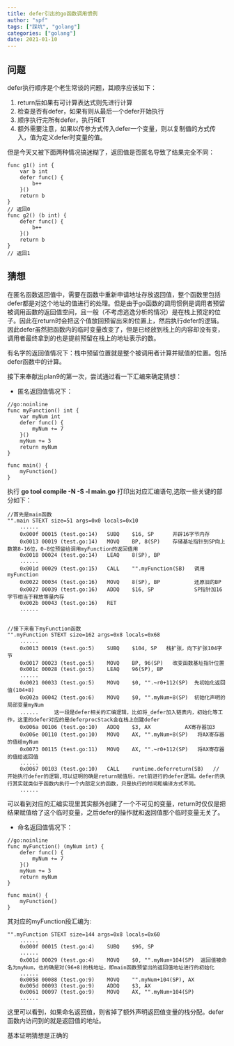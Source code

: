 ```yaml
---
title: defer引出的go函数调用惯例
author: "spf"
tags: ["踩坑", "golang"]
categories: ["golang"]
date: 2021-01-10
---
```


## 问题 
defer执行顺序是个老生常谈的问题，其顺序应该如下：    
1. return后如果有可计算表达式则先进行计算
2. 检查是否有defer，如果有则从最后一个defer开始执行
3. 顺序执行完所有defer，执行RET
4. 额外需要注意，如果以传参方式传入defer一个变量，则以复制值的方式传入，值为定义defer时变量的值。    

但是今天又被下面两种情况搞迷糊了，返回值是否匿名导致了结果完全不同：
```golang
func g1() int {
	var b int
	defer func() {
		b++
	}()
	return b
}
// 返回0
func g2() (b int) {
	defer func() {
		b++
	}()
	return b
}
// 返回1
```

## 猜想
在匿名函数返回值中，需要在函数中重新申请地址存放返回值，整个函数里包括defer都是对这个地址的值进行的处理。但是由于go函数的调用惯例是调用者预留被调用函数的返回值空间，且一般（不考虑逃逸分析的情况）是在栈上预定的位子。因此在return时会把这个值放回预留出来的位置上，然后执行defer的逻辑。因此defer虽然把函数内的临时变量改变了，但是已经放到栈上的内容却没有变，调用者最终拿到的也是提前预留在栈上的地址表示的数。   

有名字的返回值情况下：栈中预留位置就是整个被调用者计算并赋值的位置。包括defer函数中的计算。

接下来奉献出plan9的第一次，尝试通过看一下汇编来确定猜想：
+ 匿名返回值情况下：
```golang
//go:noinline
func myFunction() int {
	var myNum int
	defer func() {
		myNum += 7
	}()
	myNum += 3
	return myNum
}

func main() {
	myFunction()
}
```
执行 **go tool compile -N -S -l main.go** 打印出对应汇编语句,选取一些关键的部分如下：
```
//首先是main函数
"".main STEXT size=51 args=0x0 locals=0x10
	......
	0x000f 00015 (test.go:14)	SUBQ	$16, SP      开辟16字节内存
	0x0013 00019 (test.go:14)	MOVQ	BP, 8(SP)    存储基址指针到SP向上数第8-16位，0-8位预留给调用myFunction的返回值用
	0x0018 00024 (test.go:14)	LEAQ	8(SP), BP    
	......
	0x001d 00029 (test.go:15)	CALL	"".myFunction(SB)   调用myFunction
	0x0022 00034 (test.go:16)	MOVQ	8(SP), BP           还原旧的BP
	0x0027 00039 (test.go:16)	ADDQ	$16, SP             SP指针加16字节相当于释放等量内存
	0x002b 00043 (test.go:16)	RET
	......


//接下来看下myFunction函数
"".myFunction STEXT size=162 args=0x8 locals=0x68
	......
	0x0013 00019 (test.go:5)	SUBQ	$104, SP   栈扩张，向下扩张104字节
	0x0017 00023 (test.go:5)	MOVQ	BP, 96(SP)   改变函数基址指针位置
	0x001c 00028 (test.go:5)	LEAQ	96(SP), BP
	......
	0x0021 00033 (test.go:5)	MOVQ	$0, "".~r0+112(SP)  先初始化返回值(104+8)
	0x002a 00042 (test.go:6)	MOVQ	$0, "".myNum+8(SP)  初始化声明的局部变量myNum
	......     这一段是defer相关的汇编逻辑，比如将_defer加入链表内，初始化等工作，这里的defer对应的是deferprocStack会在栈上创建defer     
	0x006a 00106 (test.go:10)	ADDQ	$3, AX           AX寄存器加3
	0x006e 00110 (test.go:10)	MOVQ	AX, "".myNum+8(SP)   将AX寄存器的值给myNum
	0x0073 00115 (test.go:11)	MOVQ	AX, "".~r0+112(SP)   将AX寄存器的值给返回值
	......
	0x0067 00103 (test.go:10)   CALL    runtime.deferreturn(SB)   // 开始执行defer的逻辑,可以证明的确是return赋值后，ret前进行的defer逻辑。defer的执行其实就类似于函数内执行一个内部定义的函数，只是执行的时间和编译方式不同。
	......
```
可以看到对应的汇编实现里其实额外创建了一个不可见的变量，return时仅仅是把结果赋值给了这个临时变量，之后defer的操作就和返回值那个临时变量无关了。

+ 命名返回值情况下：
```golang
//go:noinline
func myFunction() (myNum int) {
	defer func() {
		myNum += 7
	}()
	myNum += 3
	return myNum
}

func main() {
	myFunction()
}
```
其对应的myFunction段汇编为:
```
"".myFunction STEXT size=144 args=0x8 locals=0x60
	......
	0x000f 00015 (test.go:4)	SUBQ	$96, SP
	......
	0x001d 00029 (test.go:4)	MOVQ	$0, "".myNum+104(SP)  返回值被命名为myNum，也的确是对(96+8)的栈地址，即main函数预留出的返回值地址进行的初始化
	......
	0x0058 00088 (test.go:9)	MOVQ	"".myNum+104(SP), AX
	0x005d 00093 (test.go:9)	ADDQ	$3, AX
	0x0061 00097 (test.go:9)	MOVQ	AX, "".myNum+104(SP)
	......
```
这里可以看到，如果命名返回值，则省掉了额外声明返回值变量的栈分配。defer函数内访问到的就是返回值的地址。

基本证明猜想是正确的


